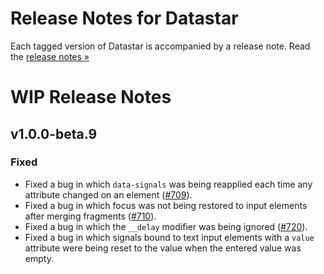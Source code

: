 # Release Notes for Datastar

Each tagged version of Datastar is accompanied by a release note. Read the [release notes »](https://github.com/starfederation/datastar/releases)

# WIP Release Notes

## v1.0.0-beta.9

### Fixed

- Fixed a bug in which `data-signals` was being reapplied each time any attribute changed on an element ([#709](https://github.com/starfederation/datastar/issues/709)).
- Fixed a bug in which focus was not being restored to input elements after merging fragments ([#710](https://github.com/starfederation/datastar/issues/710)).
- Fixed a bug in which the `__delay` modifier was being ignored ([#720](https://github.com/starfederation/datastar/issues/720)).
- Fixed a bug in which signals bound to text input elements with a `value` attribute were being reset to the value when the entered value was empty.
